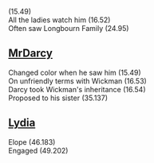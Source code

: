 (15.49)  
All the ladies watch him (16.52)  
Often saw Longbourn Family (24.95)

[MrDarcy](MrDarcy.md)
---------------------

Changed color when he saw him (15.49)  
On unfriendly terms with Wickman (16.53)  
Darcy took Wickman's inheritance (16.54)  
Proposed to his sister (35.137)

[Lydia](Lydia.md)
-----------------

Elope (46.183)  
Engaged (49.202)
